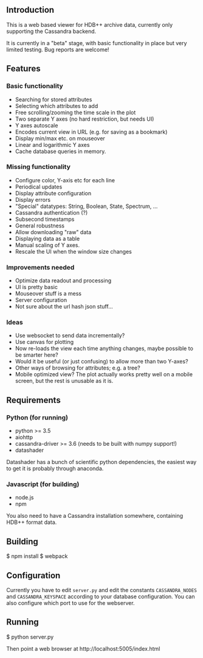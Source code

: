 ## Introduction

This is a web based viewer for HDB++ archive data, currently only supporting the Cassandra backend.

It is currently in a "beta" stage, with basic functionality in place but very limited testing. Bug reports are welcome!


## Features

### Basic functionality
* Searching for stored attributes
* Selecting which attributes to add
* Free scrolling/zooming the time scale in the plot
* Two separate Y axes (no hard restriction, but needs UI)
* Y axes autoscale
* Encodes current view in URL (e.g. for saving as a bookmark)
* Display min/max etc. on mouseover
* Linear and logarithmic Y axes
* Cache database queries in memory.

### Missing functionality
* Configure color, Y-axis etc for each line
* Periodical updates
* Display attribute configuration
* Display errors
* "Special" datatypes: String, Boolean, State, Spectrum, ...
* Cassandra authentication (?)
* Subsecond timestamps
* General robustness
* Allow downloading "raw" data
* Displaying data as a table
* Manual scaling of Y axes.
* Rescale the UI when the window size changes

### Improvements needed
* Optimize data readout and processing
* UI is pretty basic
* Mouseover stuff is a mess
* Server configuration
* Not sure about the url hash json stuff...

### Ideas
* Use websocket to send data incrementally?
* Use canvas for plotting
* Now re-loads the view each time anything changes, maybe possible to be smarter here?
* Would it be useful (or just confusing) to allow more than two Y-axes?
* Other ways of browsing for attributes; e.g. a tree?
* Mobile optimized view? The plot actually works pretty well on a mobile screen, but the rest is unusable as it is.


## Requirements

### Python (for running)
 * python >= 3.5
 * aiohttp
 * cassandra-driver >= 3.6 (needs to be built with numpy support!)
 * datashader

Datashader has a bunch of scientific python dependencies, the easiest way to get it is probably through anaconda.


### Javascript (for building)
 * node.js
 * npm

You also need to have a Cassandra installation somewhere, containing HDB++ format data.


## Building

$ npm install
$ webpack


## Configuration

Currently you have to edit ``server.py`` and edit the constants ``CASSANDRA_NODES`` and ``CASSANDRA_KEYSPACE`` according to your database configuration. You can also configure which port to use for the webserver.


## Running

$ python server.py

Then point a web browser at http://localhost:5005/index.html
